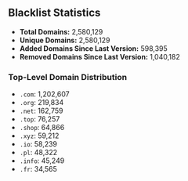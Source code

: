 ## Blacklist Statistics

- **Total Domains:** 2,580,129
- **Unique Domains:** 2,580,129
- **Added Domains Since Last Version:** 598,395
- **Removed Domains Since Last Version:** 1,040,182

### Top-Level Domain Distribution

-  `.com`: 1,202,607
-  `.org`: 219,834
-  `.net`: 162,759
-  `.top`: 76,257
-  `.shop`: 64,866
-  `.xyz`: 59,212
-  `.io`: 58,239
-  `.pl`: 48,322
-  `.info`: 45,249
-  `.fr`: 34,565
